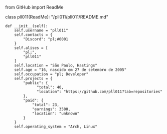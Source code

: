 from GitHub import ReadMe


class pll011(ReadMe):
    "/pll011/pll011/README.md"

    def __init__(self):
        self.username = "pll011"
        self.contacts = {
            "Discord": "pl;#0001
        }
        self.alises = [
            "pl;",
            "pll011"
        ]
        self.location = "São Paulo, Hastings"
        self.age = "16, nascido em 27 de setembro de 2005"
        self.occupation = "pl; Developer"
        self.projects = {
            "public": {
                  "total": 40,
                  "location": "https://github.com/pll011?tab=repositories"
            },
            "paid": {
                "total": 23,
                "earnings": 3500,
                "location": "unknown"
            }
        }
        self.operating_system = "Arch, Linux"
